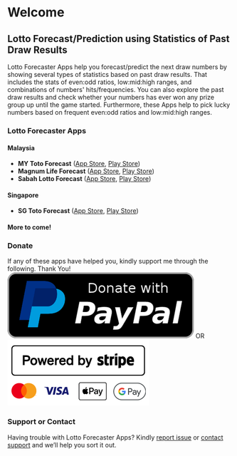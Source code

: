 # Welcome

## Lotto Forecast/Prediction using Statistics of Past Draw Results

Lotto Forecaster Apps help you forecast/predict the next draw numbers by showing several types of statistics based on past draw results. That includes the stats of even:odd ratios, low:mid:high ranges, and combinations of numbers' hits/frequencies. You can also explore the past draw results and check whether your numbers has ever won any prize group up until the game started. Furthermore, these Apps help to pick lucky numbers based on frequent even:odd ratios and low:mid:high ranges.


### Lotto Forecaster Apps

#### Malaysia
- **MY Toto Forecast** ([App Store](https://apps.apple.com/my/app/my-toto-forecast/id1626784263), [Play Store](https://play.google.com/store/apps/details?id=app.lottoforecaster.mysportstoto))
- **Magnum Life Forecast** ([App Store](https://apps.apple.com/my/app/magnum-life-forecast/id1626784779), [Play Store](https://play.google.com/store/apps/details?id=app.lottoforecaster.magnumlife))
- **Sabah Lotto Forecast** ([App Store](https://apps.apple.com/my/app/sabah-lotto-forecast/id1626784503), [Play Store](https://play.google.com/store/apps/details?id=app.lottoforecaster.sabahlotto))

#### Singapore
- **SG Toto Forecast** ([App Store](https://apps.apple.com/my/app/sg-toto-forecast/id1626782972), [Play Store](https://play.google.com/store/apps/details?id=app.lottoforecaster.sgpoolstoto))

#### More to come!


### Donate
If any of these apps have helped you, kindly support me through the following. Thank You!
[![Paypal](paypal-donate-button.png)](https://www.paypal.com/paypalme/lotto4cast) OR [![Stripe](powered-by-stripe.png)](https://donate.stripe.com/3cs6r416d79R0yk28a)


### Support or Contact

Having trouble with Lotto Forecaster Apps? Kindly [report issue](https://github.com/lottoforecaster/lottoforecaster.github.io/issues) or [contact support](mailto:lottoforecasterapp@gmail.com) and we’ll help you sort it out.
